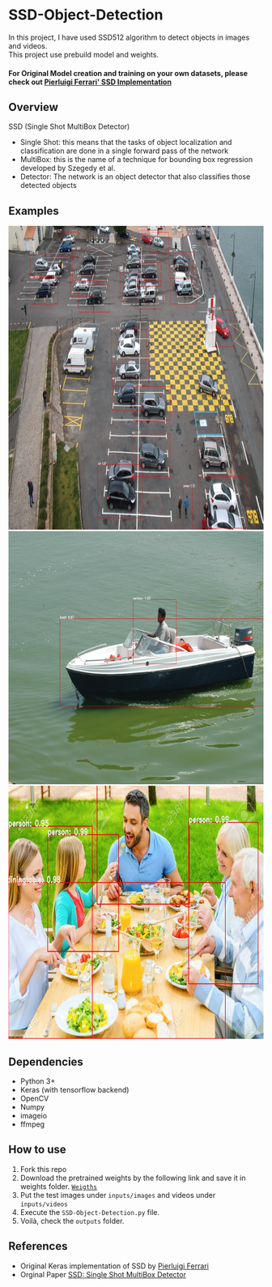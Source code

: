 # SSD-Object-Detection

In this project, I have used SSD512 algorithm to detect objects in images and videos.<br/>
This project use prebuild model and weights.
<h4> For Original Model creation and training on your own datasets, please check out <a href='https://github.com/pierluigiferrari/ssd_keras'> Pierluigi Ferrari' SSD Implementation</a> 

## Overview
SSD (Single Shot MultiBox Detector) <br/>
* Single Shot: this means that the tasks of object localization and classification are done in a single forward pass of the network
* MultiBox: this is the name of a technique for bounding box regression developed by Szegedy et al.
* Detector: The network is an object detector that also classifies those detected objects

<h2> Examples </h2>
<p> 
  <img src='outputs/images/test1.jpg' height='600px' width='100%' alt='Test Image'/><br/>
  <img src='outputs/images/test2.jpg' height='500px' width='100%' alt='Test Image'/><br/>
  <img src='outputs/images/test3.jpg' height='500px' width='100%' alt='Test Image'/>
</p>

## Dependencies
* Python 3+
* Keras (with tensorflow backend)
* OpenCV
* Numpy
* imageio
* ffmpeg

## How to use 
1. Fork this repo 
2. Download the pretrained weights by the following link and save it in weights folder.  <a href='https://drive.google.com/file/d/1a-64b6y6xsQr5puUsHX_wxI1orQDercM/view'>```Weigths```</a>
3. Put the test images under ```inputs/images``` and videos under ```inputs/videos```
4. Execute the ```SSD-Object-Detection.py``` file.
5. Voilà, check the ```outputs``` folder.

## References
* Original Keras implementation of SSD by <a href='https://github.com/pierluigiferrari/ssd_keras'> Pierluigi Ferrari </a> 
* Orginal Paper <a href='https://www.cs.unc.edu/~wliu/papers/ssd.pdf'> SSD: Single Shot MultiBox Detector <a>
